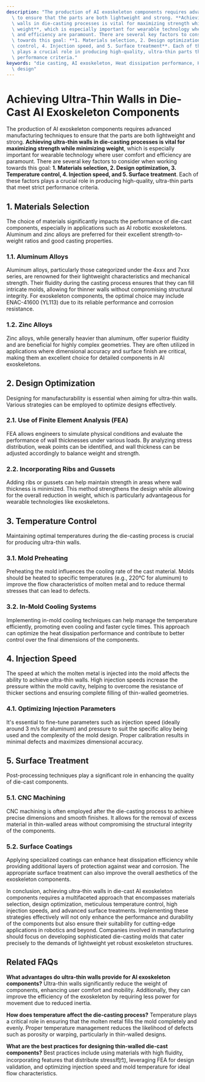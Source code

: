 ```yaml
---
description: "The production of AI exoskeleton components requires advanced manufacturing techniques\
  \ to ensure that the parts are both lightweight and strong. **Achieving ultra-thin\
  \ walls in die-casting processes is vital for maximizing strength while minimizing\
  \ weight**, which is especially important for wearable technology where user comfort\
  \ and efficiency are paramount. There are several key factors to consider when working\
  \ towards this goal: **1. Materials selection, 2. Design optimization, 3. Temperature\
  \ control, 4. Injection speed, and 5. Surface treatment**. Each of these factors\
  \ plays a crucial role in producing high-quality, ultra-thin parts that meet strict\
  \ performance criteria."
keywords: "die casting, AI exoskeleton, Heat dissipation performance, Heat dissipation optimization\
  \ design"
---
```

# Achieving Ultra-Thin Walls in Die-Cast AI Exoskeleton Components

The production of AI exoskeleton components requires advanced manufacturing techniques to ensure that the parts are both lightweight and strong. **Achieving ultra-thin walls in die-casting processes is vital for maximizing strength while minimizing weight**, which is especially important for wearable technology where user comfort and efficiency are paramount. There are several key factors to consider when working towards this goal: **1. Materials selection, 2. Design optimization, 3. Temperature control, 4. Injection speed, and 5. Surface treatment**. Each of these factors plays a crucial role in producing high-quality, ultra-thin parts that meet strict performance criteria.

## 1. Materials Selection

The choice of materials significantly impacts the performance of die-cast components, especially in applications such as AI robotic exoskeletons. Aluminum and zinc alloys are preferred for their excellent strength-to-weight ratios and good casting properties. 

### 1.1. Aluminum Alloys

Aluminum alloys, particularly those categorized under the 4xxx and 7xxx series, are renowned for their lightweight characteristics and mechanical strength. Their fluidity during the casting process ensures that they can fill intricate molds, allowing for thinner walls without compromising structural integrity. For exoskeleton components, the optimal choice may include ENAC-41600 (YL113) due to its reliable performance and corrosion resistance.

### 1.2. Zinc Alloys

Zinc alloys, while generally heavier than aluminum, offer superior fluidity and are beneficial for highly complex geometries. They are often utilized in applications where dimensional accuracy and surface finish are critical, making them an excellent choice for detailed components in AI exoskeletons.

## 2. Design Optimization

Designing for manufacturability is essential when aiming for ultra-thin walls. Various strategies can be employed to optimize designs effectively.

### 2.1. Use of Finite Element Analysis (FEA)

FEA allows engineers to simulate physical conditions and evaluate the performance of wall thicknesses under various loads. By analyzing stress distribution, weak points can be identified, and wall thickness can be adjusted accordingly to balance weight and strength.

### 2.2. Incorporating Ribs and Gussets

Adding ribs or gussets can help maintain strength in areas where wall thickness is minimized. This method strengthens the design while allowing for the overall reduction in weight, which is particularly advantageous for wearable technologies like exoskeletons.

## 3. Temperature Control

Maintaining optimal temperatures during the die-casting process is crucial for producing ultra-thin walls. 

### 3.1. Mold Preheating

Preheating the mold influences the cooling rate of the cast material. Molds should be heated to specific temperatures (e.g., 220°C for aluminum) to improve the flow characteristics of molten metal and to reduce thermal stresses that can lead to defects.

### 3.2. In-Mold Cooling Systems

Implementing in-mold cooling techniques can help manage the temperature efficiently, promoting even cooling and faster cycle times. This approach can optimize the heat dissipation performance and contribute to better control over the final dimensions of the components.

## 4. Injection Speed

The speed at which the molten metal is injected into the mold affects the ability to achieve ultra-thin walls. High injection speeds increase the pressure within the mold cavity, helping to overcome the resistance of thicker sections and ensuring complete filling of thin-walled geometries.

### 4.1. Optimizing Injection Parameters

It's essential to fine-tune parameters such as injection speed (ideally around 3 m/s for aluminum) and pressure to suit the specific alloy being used and the complexity of the mold design. Proper calibration results in minimal defects and maximizes dimensional accuracy.

## 5. Surface Treatment

Post-processing techniques play a significant role in enhancing the quality of die-cast components.

### 5.1. CNC Machining

CNC machining is often employed after the die-casting process to achieve precise dimensions and smooth finishes. It allows for the removal of excess material in thin-walled areas without compromising the structural integrity of the components.

### 5.2. Surface Coatings

Applying specialized coatings can enhance heat dissipation efficiency while providing additional layers of protection against wear and corrosion. The appropriate surface treatment can also improve the overall aesthetics of the exoskeleton components.

In conclusion, achieving ultra-thin walls in die-cast AI exoskeleton components requires a multifaceted approach that encompasses materials selection, design optimization, meticulous temperature control, high injection speeds, and advanced surface treatments. Implementing these strategies effectively will not only enhance the performance and durability of the components but also ensure their suitability for cutting-edge applications in robotics and beyond. Companies involved in manufacturing should focus on developing sophisticated die-casting molds that cater precisely to the demands of lightweight yet robust exoskeleton structures.

## Related FAQs

**What advantages do ultra-thin walls provide for AI exoskeleton components?**
Ultra-thin walls significantly reduce the weight of components, enhancing user comfort and mobility. Additionally, they can improve the efficiency of the exoskeleton by requiring less power for movement due to reduced inertia.

**How does temperature affect the die-casting process?**
Temperature plays a critical role in ensuring that the molten metal fills the mold completely and evenly. Proper temperature management reduces the likelihood of defects such as porosity or warping, particularly in thin-walled designs.

**What are the best practices for designing thin-walled die-cast components?**
Best practices include using materials with high fluidity, incorporating features that distribute stress均匀, leveraging FEA for design validation, and optimizing injection speed and mold temperature for ideal flow characteristics.
